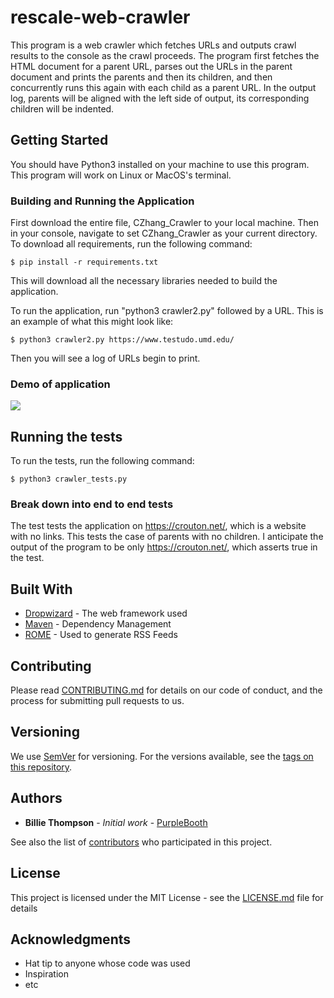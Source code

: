 # rescale-web-crawler

This program is a web crawler which fetches URLs and outputs crawl results to the console as the crawl proceeds.
The program first fetches the HTML document for a parent URL, parses out the URLs in the parent document and prints the parents and then its children, and then concurrently runs this again with each child as a parent URL. In the output log, parents will be aligned with the left side of output, its corresponding children will be indented.

## Getting Started

You should have Python3 installed on your machine to use this program. This program will work on Linux or MacOS's terminal.

### Building and Running the Application

First download the entire file, CZhang_Crawler to your local machine. Then in your console, navigate to set CZhang_Crawler as your current directory. To download all requirements, run the following command:

```
$ pip install -r requirements.txt
```
This will download all the necessary libraries needed to build the application.

To run the application, run "python3 crawler2.py" followed by a URL. This is an example of what this might look like:

```
$ python3 crawler2.py https://www.testudo.umd.edu/
```
Then you will see a log of URLs begin to print.

### Demo of application

![](Crawler_gif.gif)

## Running the tests

To run the tests, run the following command:
```
$ python3 crawler_tests.py 
```


### Break down into end to end tests

The test tests the application on https://crouton.net/, which is a website with no links. This tests the case of parents with no children. I anticipate the output of the program to be only https://crouton.net/, which asserts true in the test. 

## Built With

* [Dropwizard](http://www.dropwizard.io/1.0.2/docs/) - The web framework used
* [Maven](https://maven.apache.org/) - Dependency Management
* [ROME](https://rometools.github.io/rome/) - Used to generate RSS Feeds

## Contributing

Please read [CONTRIBUTING.md](https://gist.github.com/PurpleBooth/b24679402957c63ec426) for details on our code of conduct, and the process for submitting pull requests to us.

## Versioning

We use [SemVer](http://semver.org/) for versioning. For the versions available, see the [tags on this repository](https://github.com/your/project/tags). 

## Authors

* **Billie Thompson** - *Initial work* - [PurpleBooth](https://github.com/PurpleBooth)

See also the list of [contributors](https://github.com/your/project/contributors) who participated in this project.

## License

This project is licensed under the MIT License - see the [LICENSE.md](LICENSE.md) file for details

## Acknowledgments

* Hat tip to anyone whose code was used
* Inspiration
* etc
